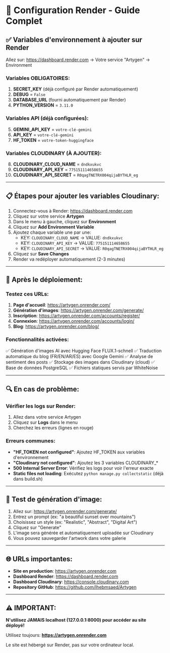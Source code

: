 # 🚀 Configuration Render - Guide Complet

## ✅ Variables d'environnement à ajouter sur Render

Allez sur: https://dashboard.render.com → Votre service "Artygen" → Environment

### Variables OBLIGATOIRES:

1. **SECRET_KEY** (déjà configuré par Render automatiquement)
2. **DEBUG** = `False`
3. **DATABASE_URL** (fourni automatiquement par Render)
4. **PYTHON_VERSION** = `3.11.0`

### Variables API (déjà configurées):

5. **GEMINI_API_KEY** = `votre-clé-gemini`
6. **API_KEY** = `votre-clé-gemini`
7. **HF_TOKEN** = `votre-token-huggingface`

### Variables CLOUDINARY (À AJOUTER):

8. **CLOUDINARY_CLOUD_NAME** = `dndkxukvc`
9. **CLOUDINARY_API_KEY** = `775151114658655`
10. **CLOUDINARY_API_SECRET** = `R0qagTNETRX004qijaBYTHLR_eg`

---

## 📋 Étapes pour ajouter les variables Cloudinary:

1. Connectez-vous à Render: https://dashboard.render.com
2. Cliquez sur votre service **Artygen**
3. Dans le menu à gauche, cliquez sur **Environment**
4. Cliquez sur **Add Environment Variable**
5. Ajoutez chaque variable une par une:
   - KEY: `CLOUDINARY_CLOUD_NAME` → VALUE: `dndkxukvc`
   - KEY: `CLOUDINARY_API_KEY` → VALUE: `775151114658655`
   - KEY: `CLOUDINARY_API_SECRET` → VALUE: `R0qagTNETRX004qijaBYTHLR_eg`
6. Cliquez sur **Save Changes**
7. Render va redéployer automatiquement (2-3 minutes)

---

## 🎯 Après le déploiement:

### Testez ces URLs:

1. **Page d'accueil**: https://artygen.onrender.com/
2. **Génération d'images**: https://artygen.onrender.com/generate/
3. **Inscription**: https://artygen.onrender.com/accounts/register/
4. **Connexion**: https://artygen.onrender.com/accounts/login/
5. **Blog**: https://artygen.onrender.com/blog/

### Fonctionnalités activées:

✅ Génération d'images AI avec Hugging Face FLUX.1-schnell
✅ Traduction automatique du blog (FR/EN/AR/ES) avec Google Gemini
✅ Analyse de sentiment des posts
✅ Stockage des images dans Cloudinary (cloud)
✅ Base de données PostgreSQL
✅ Fichiers statiques servis par WhiteNoise

---

## 🔍 En cas de problème:

### Vérifier les logs sur Render:

1. Allez dans votre service Artygen
2. Cliquez sur **Logs** dans le menu
3. Cherchez les erreurs (lignes en rouge)

### Erreurs communes:

- **"HF_TOKEN not configured"**: Ajoutez HF_TOKEN aux variables d'environnement
- **"Cloudinary not configured"**: Ajoutez les 3 variables CLOUDINARY_*
- **500 Internal Server Error**: Vérifiez les logs pour voir l'erreur exacte
- **Static files not loading**: Exécutez `python manage.py collectstatic` (déjà dans build.sh)

---

## 📸 Test de génération d'image:

1. Allez sur: https://artygen.onrender.com/generate/
2. Entrez un prompt (ex: "a beautiful sunset over mountains")
3. Choisissez un style (ex: "Realistic", "Abstract", "Digital Art")
4. Cliquez sur "Generate"
5. L'image sera générée et automatiquement uploadée sur Cloudinary
6. Vous pouvez sauvegarder l'artwork dans votre galerie

---

## 🌐 URLs importantes:

- **Site en production**: https://artygen.onrender.com
- **Dashboard Render**: https://dashboard.render.com
- **Dashboard Cloudinary**: https://console.cloudinary.com
- **Repository GitHub**: https://github.com/Ihebmsaed/Artygen

---

## ⚠️ IMPORTANT:

**N'utilisez JAMAIS localhost (127.0.0.1:8000) pour accéder au site déployé!**

Utilisez toujours: **https://artygen.onrender.com**

Le site est hébergé sur Render, pas sur votre ordinateur local.
